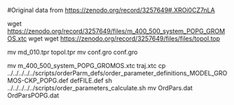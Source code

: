 #Original data from https://zenodo.org/record/3257649#.XROi0CZ7nLA



wget  https://zenodo.org/record/3257649/files/m_400_500_system_POPG_GROMOS.xtc
wget 
wget  https://zenodo.org/record/3257649/files/files/topol.top

mv  md_010.tpr topol.tpr
mv  conf.gro conf.gro

mv  m_400_500_system_POPG_GROMOS.xtc traj.xtc
cp  ../../../../../scripts/orderParm_defs/order_parameter_definitions_MODEL_GROMOS-CKP_POPG.def defFILE.def
sh ../../../../../scripts/order_parameters_calculate.sh
mv OrdPars.dat OrdParsPOPG.dat

